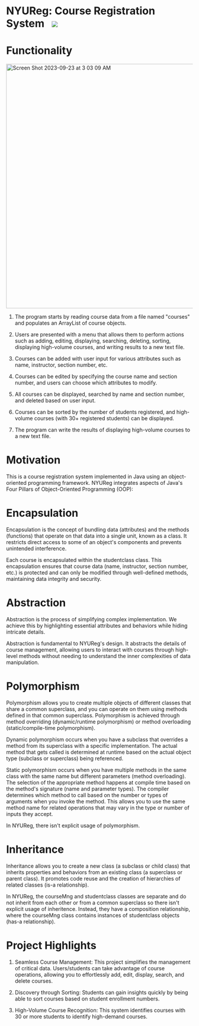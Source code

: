 # NYUReg: Course Registration System  &nbsp; <img src="https://img.shields.io/badge/java-%23ED8B00.svg?style=for-the-badge&logo=openjdk&logoColor=white">


# Functionality 
<img width="659" alt="Screen Shot 2023-09-23 at 3 03 09 AM" src="https://github.com/estelacruz/NYUReg/assets/79770461/b95249ef-9ee2-4223-9ae0-91b5bea03d18">

1. The program starts by reading course data from a file named "courses" and populates an ArrayList of course objects.

2. Users are presented with a menu that allows them to perform actions such as adding, editing, displaying, searching, deleting, sorting, displaying high-volume courses, and writing results to a new text file.

3. Courses can be added with user input for various attributes such as name, instructor, section number, etc.

4. Courses can be edited by specifying the course name and section number, and users can choose which attributes to modify.

5. All courses can be displayed, searched by name and section number, and deleted based on user input.

6. Courses can be sorted by the number of students registered, and high-volume courses (with 30+ registered students) can be displayed.

7. The program can write the results of displaying high-volume courses to a new text file.



# Motivation  

This is a course registration system implemented in Java using an object-oriented programming framework. NYUReg integrates aspects of Java's Four Pillars of Object-Oriented Programming (OOP):

# Encapsulation

Encapsulation is the concept of bundling data (attributes) and the methods (functions) that operate on that data into a single unit, known as a class. It restricts direct access to some of an object's components and prevents unintended interference.

Each course is encapsulated within the studentclass class. This encapsulation ensures that course data (name, instructor, section number, etc.) is protected and can only be modified through well-defined methods, maintaining data integrity and security.


# Abstraction 

Abstraction is the process of simplifying complex implementation. We achieve this by highlighting essential attributes and behaviors while hiding intricate details.

Abstraction is fundamental to NYUReg's design. It abstracts the details of course management, allowing users to interact with courses through high-level methods without needing to understand the inner complexities of data manipulation.


# Polymorphism

Polymorphism allows you to create multiple objects of different classes that share a common superclass, and you can operate on them using methods defined in that common superclass. Polymorphism is achieved through method overriding (dynamic/runtime polymorphism) or method overloading (static/compile-time polymorphism). 

Dynamic polymorphism occurs when you have a subclass that overrides a method from its superclass with a specific implementation. The actual method that gets called is determined at runtime based on the actual object type (subclass or superclass) being referenced.

Static polymorphism occurs when you have multiple methods in the same class with the same name but different parameters (method overloading).  The selection of the appropriate method happens at compile time based on the method's signature (name and parameter types). The compiler determines which method to call based on the number or types of arguments when you invoke the method. This allows you to use the same method name for related operations that may vary in the type or number of inputs they accept.

In NYUReg, there isn't explicit usage of polymorphism.

# Inheritance 

Inheritance allows you to create a new class (a subclass or child class) that inherits properties and behaviors from an existing class (a superclass or parent class). It promotes code reuse and the creation of hierarchies of related classes (is-a relationship).

In NYUReg, the courseMng and studentclass classes are separate and do not inherit from each other or from a common superclass so  there isn't explicit usage of inheritence. Instead, they have a composition relationship, where the courseMng class contains instances of studentclass objects (has-a relationship).


# Project Highlights


1. Seamless Course Management: This project simplifies the management of critical data. Users/students can take advantage of course operations, allowing you to effortlessly add, edit, display, search, and delete courses. 

2. Discovery through Sorting: Students can gain insights quickly by being able to sort courses based on student enrollment numbers.

 3. High-Volume Course Recognition: This system identifies courses with 30 or more students to identify high-demand courses.
